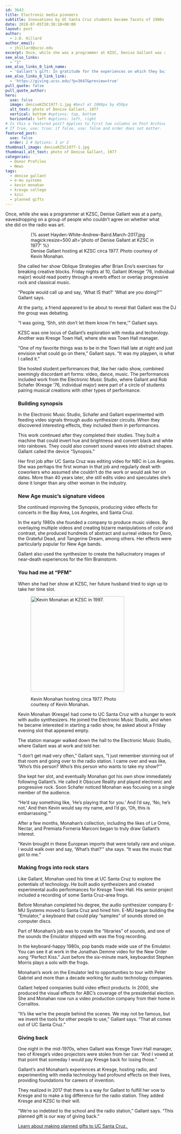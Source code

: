 ```yaml
---
id: 3643
title: Electronic media pioneers
subtitle: Innovations by UC Santa Cruz students became facets of 1980s pop culture.
date: 2018-07-05T20:38:18+00:00
layout: post
author:
  - J.D. Hillard
author_email:
  - jhillard@ucsc.edu
excerpt: Once, while she was a programmer at KZSC, Denise Gallant was at a party, eavesdropping on a group of people who couldn’t agree on whether what she did on the radio was art.
see_also_links:
  - "1"
see_also_links_0_link_name:
  - 'Gallant’s gift: In gratitude for the experiences on which they built their careers, Denise Gallant and Kevin Monahan added UC Santa Cruz to their will.'
see_also_links_0_link_link:
  - 'https://giving.ucsc.edu/?p=3647&preview=true'
pull_quote: false
pull_quote_author:
hero:
  use: false
  image: deniseKZSC1977-1.jpg #best at 1000px by 450px
  alt_text: photo of Denise Gallant, 1977
  vertical: bottom #options: top, bottom
  horizontal: left #options: left, right
# Is this a featured post? Applies to first two columns on Post Archive Page.
# If true, use: true; if false, use: false and order does not matter.
featured_post:
  use: false
  order: 2 # Options: 1 or 2
thumbnail_image: deniseKZSC1977-1.jpg
thumbnail_alt_text: photo of Denise Gallant, 1977
categories:
  - Donor Profiles
  - News
tags:
  - denise gallant
  - e-mu systems
  - kevin monahan
  - kresge college
  - kzsc
  - planned gifts
---
```

Once, while she was a programmer at KZSC, Denise Gallant was at a party, eavesdropping on a group of people who couldn’t agree on whether what she did on the radio was art.<figure id="attachment_3666" style="width: 500px" class="wp-caption alignleft">

<figure class="inline-image full">
{% asset Hayden-White-Andrew-Baird.March-2017.jpg magick:resize=500 alt='photo of Denise Gallant at KZSC in 1977' %}
<figcaption>Denise Gallant hosting at KZSC circa 1977. Photo courtesy of Kevin Monahan.</figcaption></figure>

She called her show Oblique Strategies after Brian Eno’s exercises for breaking creative blocks. Friday nights at 10, Gallant (Kresge ‘76, individual major) would read poetry through a reverb effect or overlay progressive rock and classical music.

“People would call up and say, ‘What IS that?’ ‘What are you doing?’” Gallant says.

At the party, a friend appeared to be about to reveal that Gallant was the DJ the group was debating.

“I was going, ‘Shh, shh don’t let them know I’m here,’” Gallant says.

KZSC was one locus of Gallant’s exploration with media and technology. Another was Kresge Town Hall, where she was Town Hall manager.

“One of my favorite things was to be in the Town Hall late at night and just envision what could go on there,” Gallant says. “It was my playpen, is what I called it.”

She hosted student performances that, like her radio show, combined seemingly discordant art forms: video, dance, music. The performances included work from the Electronic Music Studio, where Gallant and Rob Schafer (Kresge ‘76, individual major) were part of a circle of students pairing musical creations with other types of performance.



### Building synopsis

In the Electronic Music Studio, Schafer and Gallant experimented with feeding video signals through audio synthesizer circuits. When they discovered interesting effects, they included them in performances.

This work continued after they completed their studies. They built a machine that could invert hue and brightness and convert black and white into rainbows. They could also convert sound waves into abstract shapes. Gallant called the device “Synopsis.”  
  
Her first job after UC Santa Cruz was editing video for NBC in Los Angeles. She was perhaps the first woman in that job and regularly dealt with coworkers who assumed she couldn’t do the work or would ask her on dates. More than 40 years later, she still edits video and speculates she’s done it longer than any other woman in the industry.

### New Age music’s signature videos

She continued improving the Synopsis, producing video effects for concerts in the Bay Area, Los Angeles, and Santa Cruz.

In the early 1980s she founded a company to produce music videos. By overlaying multiple videos and creating bizarre manipulations of color and contrast, she produced hundreds of abstract and surreal videos for Devo, the Grateful Dead, and Tangerine Dream, among others. Her effects were particularly popular for New Age bands.

Gallant also used the synthesizer to create the hallucinatory images of near-death experiences for the film Brainstorm.

### You had me at “PFM”

When she had her show at KZSC, her future husband tried to sign up to take her time slot.<figure id="attachment_3667" style="width: 295px" class="wp-caption alignleft">

<img class="wp-image-3667 size-medium" src="https://giving.ucsc.edu/wp-content/uploads/2018/07/kevinKZSC1977-2-295x300.jpg" alt="Kevin Monahan at KZSC in 1997." width="295" height="300" srcset="https://ucsc-giving.lndo.site/wp-content/uploads/2018/07/kevinKZSC1977-2-295x300.jpg 295w, https://ucsc-giving.lndo.site/wp-content/uploads/2018/07/kevinKZSC1977-2.jpg 700w" sizes="(max-width: 295px) 100vw, 295px" /> <figcaption class="wp-caption-text">Kevin Monahan hosting circa 1977. Photo courtesy of Kevin Monahan.</figcaption></figure> 

Kevin Monahan (Kresge) had come to UC Santa Cruz with a hunger to work with audio synthesizers. He joined the Electronic Music Studio, and when he became interested in starting a radio show, he asked about a Friday evening slot that appeared empty.

The station manager walked down the hall to the Electronic Music Studio, where Gallant was at work and told her.

“I don’t get mad very often,” Gallant says, “I just remember storming out of that room and going over to the radio station. I came over and was like, ‘Who’s this person? Who’s this person who wants to take my show?’”

She kept her slot, and eventually Monahan got his own show immediately following Gallant’s. He called it Obscure Reality and played electronic and progressive rock. Soon Schafer noticed Monahan was focusing on a single member of the audience.

“He’d say something like, ‘He’s playing that for you.’ And I’d say, ‘No, he’s not.’ And then Kevin would say my name, and I’d go, ‘Oh, this is embarrassing.’”

After a few months, Monahan’s collection, including the likes of Le Orme, Nectar, and Premiata Forneria Marconi began to truly draw Gallant’s interest.

“Kevin brought in these European imports that were totally rare and unique. I would walk over and say, ‘What’s that?’” she says. “It was the music that got to me.”

### Making frogs into rock stars

Like Gallant, Monahan used his time at UC Santa Cruz to explore the potentials of technology. He built audio synthesizers and created experimental audio performances for Kresge Town Hall. His senior project included a recording of some Santa Cruz–area frogs.

Before Monahan completed his degree, the audio synthesizer company E-MU Systems moved to Santa Cruz and hired him. E-MU began building the “Emulator,” a keyboard that could play “samples” of sounds stored on computer discs.

Part of Monahan’s job was to create the “libraries” of sounds, and one of the sounds the Emulator shipped with was the frog recording.

In the keyboard-happy 1980s, pop bands made wide use of the Emulator. You can see it at work in the Jonathan Demme video for the New Order song “Perfect Kiss.” Just before the six-minute mark, keyboardist Stephen Morris plays a solo with the frogs.  


Monahan’s work on the Emulator led to opportunities to tour with Peter Gabriel and more than a decade working for audio technology companies.

Gallant helped companies build video effect products. In 2000, she produced the visual effects for ABC’s coverage of the presidential election. She and Monahan now run a video production company from their home in Corralitos.

“It’s like we’re the people behind the scenes. We may not be famous, but we invent the tools for other people to use,” Gallant says. “That all comes out of UC Santa Cruz.”

### Giving back

One night in the mid-1970s, when Gallant was Kresge Town Hall manager, two of Kresge’s video projectors were stolen from her car. “And I vowed at that point that someday I would pay Kresge back for losing those.”

Gallant&#8217;s and Monahan&#8217;s experiences at Kresge, hosting radio, and experimenting with media technology had profound effects on their lives, providing foundations for careers of invention.

They realized in 2017 that there is a way for Gallant to fulfill her vow to Kresge and to make a big difference for the radio station. They added Kresge and KZSC to their will.

“We’re so indebted to the school and the radio station,” Gallant says. “This planned gift is our way of giving back.”

[Learn about making planned gifts to UC Santa Cruz. ](http://plannedgifts.ucsc.edu/?pageID=1010)
